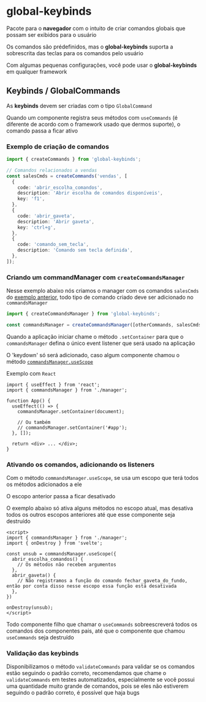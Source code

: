 # global-keybinds

Pacote para o **navegador** com o intuito de criar comandos globais que possam ser exibidos para o usuário

Os comandos são prédefinidos, mas o **global-keybinds** suporta a sobrescrita das teclas para os comandos pelo usuário

Com algumas pequenas configurações, você pode usar o **global-keybinds** em qualquer framework

## Keybinds / GlobalCommands

As **keybinds** devem ser criadas com o tipo `GlobalCommand`

Quando um componente registra seus métodos com `useCommands` (é diferente de acordo com o framework usado que dermos suporte), o comando passa a ficar ativo

### Exemplo de criação de comandos

```ts
import { createCommands } from 'global-keybinds';

// Comandos relacionados a vendas
const salesCmds = createCommands('vendas', [
  {
    code: 'abrir_escolha_comandos',
    description: 'Abrir escolha de comandos disponíveis',
    key: 'f1',
  },
  {
    code: 'abrir_gaveta',
    description: 'Abrir gaveta',
    key: 'ctrl+g',
  },
  {
    code: 'comando_sem_tecla',
    description: 'Comando sem tecla definida',
  },
]);
```

### Criando um commandManager com `createCommandsManager`

Nesse exemplo abaixo nós criamos o manager com os comandos `salesCmds` do [exemplo anterior](#exemplo-de-criação-de-comandos), todo tipo de comando criado deve ser adicionado no `commandsManager`

```ts
import { createCommandsManager } from 'global-keybinds';

const commandsManager = createCommandsManager([otherCommands, salesCmds]);
```

Quando a aplicação iniciar chame o método `.setContainer` para que o `commandsManager` defina o único event listener que será usado na aplicação

O 'keydown' só será adicionado, caso algum componente chamou o método [`commandsManager.useScope`](#ativando-os-comandos-adicionando-os-listeners)

Exemplo com `React`

```tsx
import { useEffect } from 'react';
import { commandsManager } from './manager';

function App() {
  useEffect(() => {
    commandsManager.setContainer(document);

    // Ou também
    // commandsManager.setContainer('#app');
  }, []);

  return <div> ... </div>;
}
```

### Ativando os comandos, adicionando os listeners

Com o método `commandsManager.useScope`, se usa um escopo que terá todos os métodos adicionados a ele

O escopo anterior passa a ficar desativado

O exemplo abaixo só ativa alguns métodos no escopo atual, mas desativa todos os outros escopos anteriores até que esse componente seja destruído

```svelte
<script>
import { commandsManager } from './manager';
import { onDestroy } from 'svelte';

const unsub = commandsManager.useScope({
  abrir_escolha_comandos() {
    // Os métodos não recebem argumentos
  },
  abrir_gaveta() {
    // Não registramos a função do comando fechar_gaveta_do_fundo, então por conta disso nesse escopo essa função está desativada
  },
})

onDestroy(unsub);
</script>
```

Todo componente filho que chamar o `useCommands` sobreescreverá todos os comandos dos componentes pais, até que o componente que chamou `useCommands` seja destruído

### Validação das keybinds

Disponibilizamos o método `validateCommands` para validar se os comandos estão seguindo o padrão correto, recomendamos que chame o `validateCommands` em testes automatizados, especialmente se você possui uma quantidade muito grande de comandos, pois se eles não estiverem seguindo o padrão correto, é possível que haja bugs
